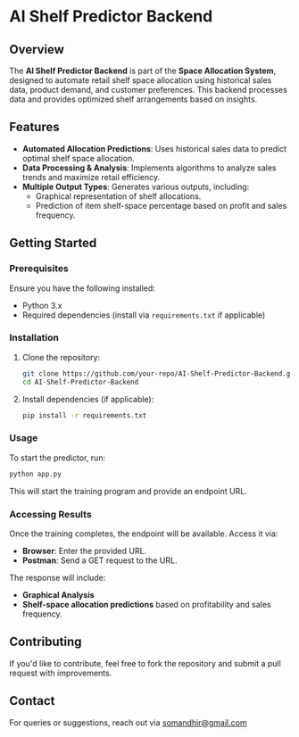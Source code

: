 # AI Shelf Predictor Backend

## Overview
The **AI Shelf Predictor Backend** is part of the **Space Allocation System**, designed to automate retail shelf space allocation using historical sales data, product demand, and customer preferences. This backend processes data and provides optimized shelf arrangements based on insights.

## Features
- **Automated Allocation Predictions**: Uses historical sales data to predict optimal shelf space allocation.
- **Data Processing & Analysis**: Implements algorithms to analyze sales trends and maximize retail efficiency.
- **Multiple Output Types**: Generates various outputs, including:
  - Graphical representation of shelf allocations.
  - Prediction of item shelf-space percentage based on profit and sales frequency.

## Getting Started
### Prerequisites
Ensure you have the following installed:
- Python 3.x
- Required dependencies (install via `requirements.txt` if applicable)

### Installation
1. Clone the repository:
   ```bash
   git clone https://github.com/your-repo/AI-Shelf-Predictor-Backend.git
   cd AI-Shelf-Predictor-Backend
   ```
2. Install dependencies (if applicable):
   ```bash
   pip install -r requirements.txt
   ```

### Usage
To start the predictor, run:
```bash
python app.py
```
This will start the training program and provide an endpoint URL.

### Accessing Results
Once the training completes, the endpoint will be available. Access it via:
- **Browser**: Enter the provided URL.
- **Postman**: Send a GET request to the URL.

The response will include:
- **Graphical Analysis**
- **Shelf-space allocation predictions** based on profitability and sales frequency.

## Contributing
If you'd like to contribute, feel free to fork the repository and submit a pull request with improvements.


## Contact
For queries or suggestions, reach out via somandhir@gmail.com

